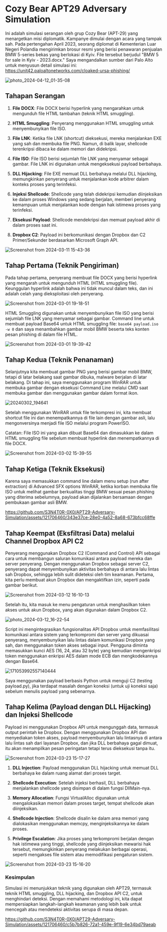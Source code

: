 # Cozy Bear APT29 Adversary Simulation

Ini adalah simulasi serangan oleh grup Cozy Bear (APT-29) yang menargetkan misi diplomatik. Kampanye dimulai dengan acara yang tampak sah. Pada pertengahan April 2023, seorang diplomat di Kementerian Luar Negeri Polandia mengirimkan brosur resmi yang berisi penawaran penjualan BMW 5-series bekas yang berlokasi di Kyiv. File tersebut berjudul "BMW 5 for sale in Kyiv - 2023.docx." Saya mengandalkan sumber dari Palo Alto untuk menyusun detail simulasi ini: https://unit42.paloaltonetworks.com/cloaked-ursa-phishing/

![photo_2024-04-12_01-35-08](https://github.com/S3N4T0R-0X0/APT29-Adversary-Simulation/assets/121706460/891d43ef-b749-4c08-ab60-df2df85e620d)

## Tahapan Serangan

1. **File DOCX**: File DOCX berisi hyperlink yang mengarahkan untuk mengunduh file HTML tambahan (teknik HTML smuggling).
   
2. **HTML Smuggling**: Penyerang menggunakan HTML smuggling untuk menyembunyikan file ISO.

3. **File LNK**: Ketika file LNK (shortcut) dieksekusi, mereka menjalankan EXE yang sah dan membuka file PNG. Namun, di balik layar, shellcode terenkripsi dibaca ke dalam memori dan didekripsi.

4. **File ISO**: File ISO berisi sejumlah file LNK yang menyamar sebagai gambar. File LNK ini digunakan untuk mengeksekusi payload berbahaya.

5. **DLL Hijacking**: File EXE memuat DLL berbahaya melalui DLL hijacking, memungkinkan penyerang untuk menjalankan kode arbitrer dalam konteks proses yang terinfeksi.

6. **Injeksi Shellcode**: Shellcode yang telah didekripsi kemudian diinjeksikan ke dalam proses Windows yang sedang berjalan, memberi penyerang kemampuan untuk menjalankan kode dengan hak istimewa proses yang terinfeksi.

7. **Eksekusi Payload**: Shellcode mendekripsi dan memuat payload akhir di dalam proses saat ini.

8. **Dropbox C2**: Payload ini berkomunikasi dengan Dropbox dan C2 Primer/Sekunder berdasarkan Microsoft Graph API.

![Screenshot from 2024-03-11 15-43-36](https://github.com/S3N4T0R-0X0/APT29-Adversary-Simulation/assets/121706460/ff510ffd-3481-4978-bedc-d30629d65307)

## Tahap Pertama (Teknik Pengiriman)

Pada tahap pertama, penyerang membuat file DOCX yang berisi hyperlink yang mengarah untuk mengunduh HTML (HTML smuggling file). Keunggulan hyperlink adalah bahwa ini tidak muncul dalam teks, dan ini adalah celah yang dieksploitasi oleh penyerang.

![Screenshot from 2024-03-01 19-18-51](https://github.com/S3N4T0R-0X0/APT29-Adversary-Simulation/assets/121706460/bb984b9c-5367-4fb2-9efc-3be7c098ec46)

HTML Smuggling digunakan untuk menyembunyikan file ISO yang berisi sejumlah file LNK yang menyamar sebagai gambar.
Command line untuk membuat payload Base64 untuk HTML smuggling file:
`base64 payload.iso -w 0` dan saya menambahkan gambar mobil BMW beserta teks konten pesan phishing di dalam file HTML.

![Screenshot from 2024-03-01 19-39-42](https://github.com/S3N4T0R-0X0/APT29-Adversary-Simulation/assets/121706460/8e76572b-5d72-4d87-9cf9-4c7bf002c801)

## Tahap Kedua (Teknik Penanaman)

Selanjutnya kita membuat gambar PNG yang berisi gambar mobil BMW, tetapi di latar belakang saat gambar dibuka, malware berjalan di latar belakang. Di tahap ini, saya menggunakan program WinRAR untuk membuka gambar dengan eksekusi Command Line melalui CMD saat membuka gambar dan menggunakan gambar dalam format ikon.

![20240302_194641](https://github.com/S3N4T0R-0X0/APT29-Adversary-Simulation/assets/121706460/b3b7872e-1bf9-4637-a13f-ba720c113276)

Setelah menggunakan WinRAR untuk file terkompresi ini, kita membuat shortcut file ini dan menempatkannya di file lain dengan gambar asli, lalu mengonversinya menjadi file ISO melalui program PowerISO.

Catatan: File ISO ini yang akan dibuat Base64 dan dimasukkan ke dalam HTML smuggling file sebelum membuat hyperlink dan menempatkannya di file DOCX.

![Screenshot from 2024-03-02 15-39-55](https://github.com/S3N4T0R-0X0/APT29-Adversary-Simulation/assets/121706460/40fef200-416c-4de4-8999-f154a01b22dd)

## Tahap Ketiga (Teknik Eksekusi)

Karena saya memasukkan command line dalam menu setup (run after extraction) di Advanced SFX options WinRAR, ketika korban membuka file ISO untuk melihat gambar berkualitas tinggi BMW sesuai pesan phishing yang diterima sebelumnya, payload akan dijalankan bersamaan dengan pembukaan gambar asli BMW.

https://github.com/S3N4T0R-0X0/APT29-Adversary-Simulation/assets/121706460/343e37ce-28e0-4a52-8a68-673bfcc68ffe

## Tahap Keempat (Eksfiltrasi Data) melalui Channel Dropbox API C2

Penyerang menggunakan Dropbox C2 (Command and Control) API sebagai cara untuk membangun saluran komunikasi antara payload mereka dan server penyerang. Dengan menggunakan Dropbox sebagai server C2, penyerang dapat menyembunyikan aktivitas berbahaya di antara lalu lintas sah Dropbox, sehingga lebih sulit dideteksi oleh tim keamanan. Pertama, kita perlu membuat akun Dropbox dan mengaktifkan izin, seperti pada gambar berikut.

![Screenshot from 2024-03-12 16-10-13](https://github.com/S3N4T0R-0X0/APT29-Adversary-Simulation/assets/121706460/518a643a-f8bc-455c-acdd-a6ed6fe8735a)

Setelah itu, kita masuk ke menu pengaturan untuk menghasilkan token akses untuk akun Dropbox, yang akan digunakan dalam Dropbox C2.

![photo_2024-03-12_16-22-54](https://github.com/S3N4T0R-0X0/APT29-Adversary-Simulation/assets/121706460/00e41c7e-b2ac-4805-b1a9-77d00671ebf8)

Script ini mengintegrasikan fungsionalitas API Dropbox untuk memfasilitasi komunikasi antara sistem yang terkompromi dan server yang dikuasai penyerang, menyembunyikan lalu lintas dalam komunikasi Dropbox yang sah, dan menggunakan token akses sebagai input. Pengguna diminta memasukkan kunci AES (16, 24, atau 32 byte) yang kemudian mengenkripsi token menggunakan enkripsi AES dalam mode ECB dan mengkodekannya dengan Base64.

![171053992557140444](https://github.com/S3N4T0R-0X0/APT29-Adversary-Simulation/assets/121706460/15fdca80-68cb-41ac-9eb5-b56ded6e552e)

Saya menggunakan payload berbasis Python untuk menguji C2 (testing payload.py), jika terdapat masalah dengan koneksi (untuk uji koneksi saja) sebelum menulis payload yang sebenarnya.

## Tahap Kelima (Payload dengan DLL Hijacking) dan Injeksi Shellcode

Payload ini menggunakan Dropbox API untuk mengunggah data, termasuk output perintah ke Dropbox. Dengan menggunakan Dropbox API dan menyediakan token akses, payload menyembunyikan lalu lintasnya di antara lalu lintas sah dari layanan Dropbox, dan jika DLL berbahaya gagal dimuat, itu akan menampilkan pesan peringatan tetapi terus dieksekusi tanpa itu.

![Screenshot from 2024-03-23 15-17-27](https://github.com/S3N4T0R-0X0/APT29-Adversary-Simulation/assets/121706460/7144331f-5635-49f7-b024-5152cb06cc03)

1. **DLL Injection**: Payload menggunakan DLL hijacking untuk memuat DLL berbahaya ke dalam ruang alamat dari proses target.

2. **Shellcode Execution**: Setelah injeksi berhasil, DLL berbahaya menjalankan shellcode yang disimpan di dalam fungsi DllMain-nya.

3. **Memory Allocation**: Fungsi VirtualAlloc digunakan untuk mengalokasikan memori dalam proses target, tempat shellcode akan diinjeksikan.

4. **Shellcode Injection**: Shellcode disalin ke dalam area memori yang dialokasikan menggunakan memcpy, menginjeksikannya ke dalam proses.

5. **Privilege Escalation**: Jika proses yang terkompromi berjalan dengan hak istimewa yang tinggi, shellcode yang diinjeksikan mewarisi hak tersebut, memungkinkan penyerang melakukan berbagai operasi, seperti mengakses file sistem atau memodifikasi pengaturan sistem.

![Screenshot from 2024-03-23 15-16-20](https://github.com/S3N4T0R-0X0/APT29-Adversary-Simulation/assets/121706460/29858785-5fc5-446c-a1d0-d0b1bb1e58d7)

### Kesimpulan

Simulasi ini menunjukkan teknik yang digunakan oleh APT29, termasuk teknik HTML smuggling, DLL hijacking, dan Dropbox API C2, untuk menghindari deteksi. Dengan memahami metodologi ini, kita dapat mempersiapkan langkah-langkah keamanan yang lebih baik untuk mencegah atau mendeteksi aktivitas serupa di masa depan.

https://github.com/S3N4T0R-0X0/APT29-Adversary-Simulation/assets/121706460/c5b7b826-72a1-459e-9f19-6e34bd79aeab
